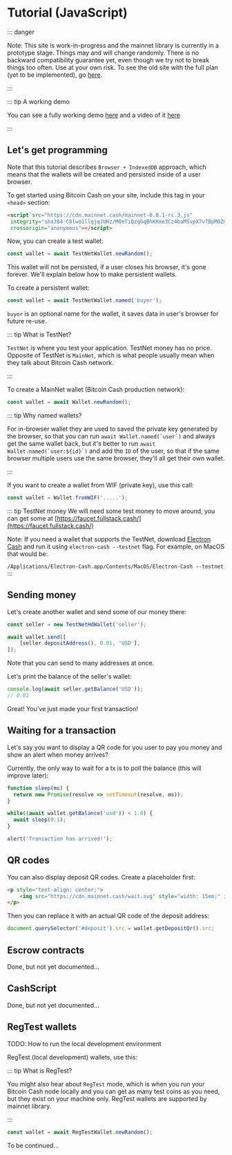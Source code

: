 # Tutorial (JavaScript)

::: danger

Note: This site is work-in-progress and the mainnet library is currently in a prototype stage. 
Things may and will change randomly. There is no backward compatibility guarantee yet, 
even though we try not to break things too often. Use at your own risk. To see the old site with the full plan 
(yet to be implemented), go [here](https://web.archive.org/web/20200810182937/https://mainnet.cash/).

:::

::: tip A working demo

You can see a fully working demo [here](https://jsfiddle.net/ghn19jmu/2/) and a video of it [here](https://www.youtube.com/watch?v=6Z4ef2Isod4)

:::

<!-- Your stack: Browser + IndexedDB PHP Other -->

## Let's get programming

Note that this tutorial describes `Browser + IndexedDB` approach, which means that the wallets will be created 
and persisted inside of a user browser.

To get started using Bitcoin Cash on your site, include this tag in your `<head>` section:

```html
<script src="https://cdn.mainnet.cash/mainnet-0.0.1-rc.3.js"
 integrity="sha384-C8lwo1llqjqJUHz/M0eTiQzqGqBhKKme3Cz4baMSvpX7vTBpM0ZmwSEzqr11mQsk"
 crossorigin="anonymous"></script>
```

<!-- 
sha matching:
curl https://cdn.mainnet.cash/mainnet-0.0.1-rc.3.js | openssl dgst -sha384 -binary | openssl base64 -A 
-->

Now, you can create a test wallet:

```js
const wallet = await TestNetWallet.newRandom();
```

This wallet will not be persisted, if a user closes his browser, it's gone forever. We'll explain below how to make 
persistent wallets.

To create a persistent wallet:

```js
const wallet = await TestNetWallet.named('buyer');
```

`buyer` is an optional name for the wallet, it saves data in user's browser for future re-use.

::: tip What is TestNet?

`TestNet` is where you test your application. TestNet money has no price. Opposite of TestNet is `MainNet`, 
which is what people usually mean when they talk about Bitcoin Cash network. 

:::

To create a MainNet wallet (Bitcoin Cash production network): 

```js
const wallet = await Wallet.newRandom();
```

::: tip Why named wallets?

For in-browser wallet they are used to saved the private key generated by the browser, so that you 
can run ```await Wallet.named(`user`)``` and always get the same wallet back,
but it's better to run ```await Wallet.named(`user:${id}`)``` and add the `ID` of the user, 
so that if the same browser multiple users use the same browser, they'll all get their own wallet.

:::

If you want to create a wallet from WIF (private key), use this call:

``` js
const wallet = Wallet.fromWIF('.....');
```

::: tip TestNet money
We will need some test money to move around, you can get some at [https://faucet.fullstack.cash/](https://faucet.fullstack.cash/)

Note: If you need a wallet that supports the TestNet, download [Electron Cash](https://electroncash.org/) and 
run it using `electron-cash --testnet` flag. For example, on MacOS that would be:

`/Applications/Electron-Cash.app/Contents/MacOS/Electron-Cash --testnet`
:::

## Sending money

Let's create another wallet and send some of our money there:

```js
const seller = new TestNetHdWallet('seller');

await wallet.send([
    [seller.depositAddress(), 0.01, 'USD'],
]);
```

Note that you can send to many addresses at once.

Let's print the balance of the seller's wallet:

```js
console.log(await seller.getBalance('USD'));
// 0.01
```

Great! You've just made your first transaction!

## Waiting for a transaction

Let's say you want to display a QR code for you user to pay you money and show an alert when money arrives?

Currently, the only way to wait for a tx is to poll the balance (this will improve later):

```js
function sleep(ms) {
  return new Promise(resolve => setTimeout(resolve, ms));
}

while((await wallet.getBalance('usd')) < 1.0) {
  await sleep(0.1);
}

alert('Transaction has arrived!');
````

## QR codes

You can also display deposit QR codes. Create a placeholder first:

```html
<p style="text-align: center;">
    <img src="https://cdn.mainnet.cash/wait.svg" style="width: 15em;" id="deposit">
</p>
```

Then you can replace it with an actual QR code of the deposit address:

```js
document.querySelector('#deposit').src = wallet.getDepositQr().src;
```

## Escrow contracts

Done, but not yet documented...

## CashScript

Done, but not yet documented...

## RegTest wallets

TODO: How to run the local development environment

RegTest (local development) wallets, use this:

::: tip What is RegTest?

You might also hear about `RegTest` mode, which is when you run your Bitcoin Cash node 
locally and you can get as many test coins as you need, but they exist on your machine only. 
RegTest wallets are supported by mainnet library.

:::

```js
const wallet = await RegTestWallet.newRandom();
```

To be continued...
